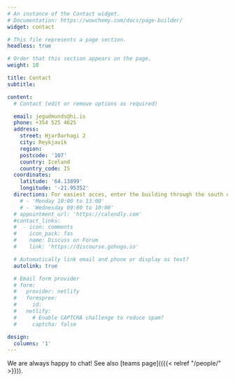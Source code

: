 ```yaml
---
# An instance of the Contact widget.
# Documentation: https://wowchemy.com/docs/page-builder/
widget: contact

# This file represents a page section.
headless: true

# Order that this section appears on the page.
weight: 10

title: Contact
subtitle:

content:
  # Contact (edit or remove options as required)

  email: jegudmunds@hi.is
  phone: +354 525 4625
  address:
    street: Hjarðarhagi 2
    city: Reykjavík
    region: 
    postcode: '107'
    country: Iceland
    country_code: IS
  coordinates:
    latitude: '64.13899'
    longitude: '-21.95352'
  directions: For easiest acces, enter the building through the south or east.
    # - 'Monday 10:00 to 13:00'
    # - 'Wednesday 09:00 to 10:00'
  # appointment_url: 'https://calendly.com'
  #contact_links:
  #  - icon: comments
  #    icon_pack: fas
  #    name: Discuss on Forum
  #    link: 'https://discourse.gohugo.io'

  # Automatically link email and phone or display as text?
  autolink: true

  # Email form provider
  # form:
  #   provider: netlify
  #   formspree:
  #     id:
  #   netlify:
  #     # Enable CAPTCHA challenge to reduce spam?
  #     captcha: false

design:
  columns: '1'
---
```


We are always happy to chat! See also [teams page](({{< relref "/people/" >}})).
